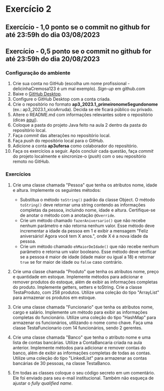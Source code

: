 # Exercício 2

## Exercício - 1,0 ponto se o commit no github for até 23:59h do dia 03/08/2023

## Exercício - 0,5 ponto se o commit no github for até 23:59h do dia 20/08/2023

### Configuração do ambiente

1. Crie sua conta no GitHub (escolha um nome profissional - delicinhaCremosa123 é um mal exemplo). _Sign-up_ em github.com
2. Baixe o [GitHub Desktop](https://desktop.github.com).
3. Configure o GitHub Desktop com a conta criada.
4. Crie o repositório no formato **ap3_2023.1_primeironomeSegundonome** (ex.: ap3_2023.1_xicoArruda). Decida se ele ficará público ou privado.
5. Altere o README.md com informações relevantes sobre o repositório (dicas [aqui](https://gist.github.com/lohhans/f8da0b147550df3f96914d3797e9fb89)).
6. Coloque a pasta do projeto Java feito na aula 2 dentro da pasta do repositório local.
7. Faça _commit_ das alterações no repositório local.
8. Faça _push_ do repositório local para o GitHub.
9. Adicione a conta **ap3ufersa** como colaborador do repositório.
10. Faça os exercícios a seguir. Após concluir cada questão, faça _commit_ do projeto localmente e sincronize-o (_push_) com o seu repositório remoto no GitHub.

### Exercícios

1. Crie uma classe chamada "Pessoa" que tenha os atributos nome, idade e altura. Implemente os seguintes métodos:

   - Substitua o método `toString()` padrão da classe Object. O método `toString()` deve retornar uma string contendo as informações completas da pessoa, incluindo nome, idade e altura. Certifique-se de anotar o método com a anotação `@Override`.
   - Crie um método chamado `fazerAniversario()` que não recebe nenhum parâmetro e não retorna nenhum valor. Esse método deve incrementar a idade da pessoa em 1 e exibir a mensagem "Feliz aniversário! Agora você tem X anos.", onde X é a nova idade da pessoa.
   - Crie um método chamado `ehMaiorDeIdade()` que não recebe nenhum parâmetro e retorna um valor booleano. Esse método deve verificar se a pessoa é maior de idade (idade maior ou igual a 18) e retornar `true` se for maior de idade ou `false` caso contrário.

2. Crie uma classe chamada "Produto" que tenha os atributos nome, preço e quantidade em estoque. Implemente métodos para adicionar e remover produtos do estoque, além de exibir as informações completas do produto. Implemente getters, setters e toString. Crie a classe TestaProduto, com 258 produtos. Utilize uma coleção do tipo "ArrayList" para armazenar os produtos em estoque.

3. Crie uma classe chamada "Funcionario" que tenha os atributos nome, cargo e salário. Implemente um método para exibir as informações completas do funcionário. Utilize uma coleção do tipo "HashMap" para armazenar os funcionários, utilizando o nome como chave. Faça uma classe TestaFuncionario com 14 funcionários, sendo 2 gerentes.

4. Crie uma classe chamada "Banco" que tenha o atributo nome e uma lista de contas bancárias. Utilize a ContaBancaria criada na aula anterior. Implemente métodos para adicionar e remover contas do banco, além de exibir as informações completas de todas as contas. Utilize uma coleção do tipo "LinkedList" para armazenar as contas bancárias de 30 pessoas, na classe TestaBanco.

5. Em todas as classes coloque o seu código secreto em um comentário. Ele foi enviado para seu e-mail institucional. Também não esqueça de ajustar o _fully qualified name_.
